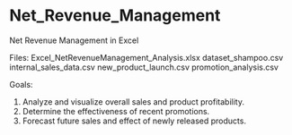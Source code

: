 # Net_Revenue_Management
Net Revenue Management in Excel

Files: 
  Excel_NetRevenueManagement_Analysis.xlsx
  dataset_shampoo.csv
  internal_sales_data.csv
  new_product_launch.csv
  promotion_analysis.csv

Goals:
  1. Analyze and visualize overall sales and product profitability.
  2. Determine the effectiveness of recent promotions.
  3. Forecast future sales and effect of newly released products.
